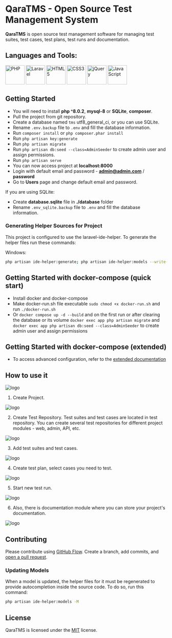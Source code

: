 # QaraTMS - Open Source Test Management System

**QaraTMS** is open source test management software for managing test suites, test cases, test plans, test runs and documentation.


## Languages and Tools:

<a href="https://php.net/" title="PHP"><img src="https://github.com/get-icon/geticon/raw/master/icons/php.svg" alt="PHP" width="60px" height="60px"></a>
<a href="https://laravel.com/" title="Laravel"><img src="https://github.com/get-icon/geticon/raw/master/icons/laravel.svg" alt="Laravel" width="60px" height="60px"></a>
<a href="https://www.w3.org/TR/html5/" title="HTML5"><img src="https://github.com/get-icon/geticon/raw/master/icons/html-5.svg" alt="HTML5" width="60px" height="60px"></a>
<a href="https://www.w3.org/TR/CSS/" title="CSS3"><img src="https://github.com/get-icon/geticon/raw/master/icons/css-3.svg" alt="CSS3" width="60px" height="60px"></a>
<a href="https://jquery.com/" title="jQuery"><img src="https://github.com/get-icon/geticon/raw/master/icons/jquery-icon.svg" alt="jQuery" width="60px" height="60px"></a>
<a href="https://developer.mozilla.org/en-US/docs/Web/JavaScript" title="JavaScript"><img src="https://github.com/get-icon/geticon/raw/master/icons/javascript.svg" alt="JavaScript" width="60px" height="60px"></a>

## Getting Started

- You will need to install **php ^8.0.2**, **mysql-8** or **SQLite**, **composer**.
- Pull the project from git repository.
- Create a database named `tms` utf8_general_ci, or you can use SQLite.
- Rename `.env.backup` file to `.env` and fill the database information.
- Run `composer install` or ```php composer.phar install```
- Run `php artisan key:generate`
- Run `php artisan migrate`
- Run `php artisan db:seed --class=AdminSeeder` to create admin user and assign permissions.
- Run `php artisan serve`
- You can now access project at **localhost:8000** 
- Login with default email and password - **admin@admin.com** / **password**
- Go to **Users** page and change default email and password. 

If you are using SQLite:

* Create **database.sqlite** file in **./database** folder
* Rename `.env_sqlite.backup` file to `.env` and fill the database information.

### Generating Helper Sources for Project

This project is configured to use the laravel-ide-helper. To generate the helper files run these commands:

Windows:

```bash
php artisan ide-helper:generate; php artisan ide-helper:models --write-mixin; php artisan ide-helper:meta; php artisan ide-helper:eloquent
```

## Getting Started with docker-compose (quick start)

- Install docker and docker-compose
- Make docker-run.sh file executable ```sudo chmod +x docker-run.sh``` and run ```./docker-run.sh ```
- Or ```docker compose up -d --build``` and on the first run or after clearing the database or its volume ```docker exec app php artisan migrate``` and ```docker exec app php artisan db:seed --class=AdminSeeder``` to create admin user and assign permissions

## Getting Started with docker-compose (extended)

- To access advanced configuration, refer to the [extended documentation](DOCKER_README.md)

## How to use it
![logo](public/img/header.jpg)

1. Create Project.

![logo](public/img/5.png)

2. Create Test Repository. Test suites and test cases are located in test repository. 
   You can create several test repositories for different project modules - web, admin, API, etc.
   
![logo](public/img/1.png)
   
3. Add test suites and test cases. 

![logo](public/img/2.png)

4. Create test plan, select cases you need to test. 

![logo](public/img/3.png)

5. Start new test run.

![logo](public/img/4.png)

6. Also, there is documentation module where you can store your project's documentation. 

![logo](public/img/6.png)

## Contributing

Please contribute using [GitHub Flow](https://guides.github.com/introduction/flow). Create a branch, add commits, and [open a pull request](https://github.com/rahuldkjain/github-profile-readme-generator/compare).

### Updating Models

When a model is updated, the helper files for it must be regenerated to provide autocompletion inside the source code.
To do so, run this command:

```bash
php artisan ide-helper:models -M
```

## License

QaraTMS is licensed under the [MIT](https://choosealicense.com/licenses/mit/) license.
